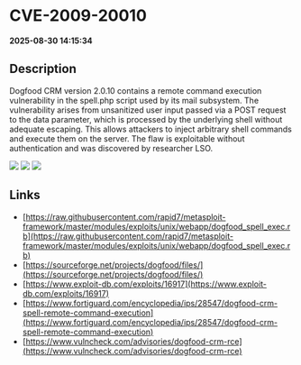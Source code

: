 # CVE-2009-20010

**2025-08-30 14:15:34**

## Description
Dogfood CRM version 2.0.10 contains a remote command execution vulnerability in the spell.php script used by its mail subsystem. The vulnerability arises from unsanitized user input passed via a POST request to the data parameter, which is processed by the underlying shell without adequate escaping. This allows attackers to inject arbitrary shell commands and execute them on the server. The flaw is exploitable without authentication and was discovered by researcher LSO.

![](https://img.shields.io/static/v1?label=Score&message=9.3&color=red)
![](https://img.shields.io/static/v1?label=Severity&message=CRITICAL&color=red)
![](https://img.shields.io/static/v1?label=CWE&message=RCE&color=green)

## Links
- [https://raw.githubusercontent.com/rapid7/metasploit-framework/master/modules/exploits/unix/webapp/dogfood_spell_exec.rb](https://raw.githubusercontent.com/rapid7/metasploit-framework/master/modules/exploits/unix/webapp/dogfood_spell_exec.rb)
- [https://sourceforge.net/projects/dogfood/files/](https://sourceforge.net/projects/dogfood/files/)
- [https://www.exploit-db.com/exploits/16917](https://www.exploit-db.com/exploits/16917)
- [https://www.fortiguard.com/encyclopedia/ips/28547/dogfood-crm-spell-remote-command-execution](https://www.fortiguard.com/encyclopedia/ips/28547/dogfood-crm-spell-remote-command-execution)
- [https://www.vulncheck.com/advisories/dogfood-crm-rce](https://www.vulncheck.com/advisories/dogfood-crm-rce)
